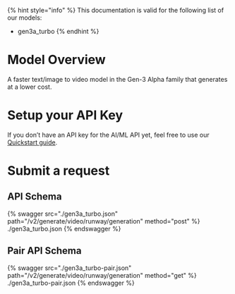 [#references:start]: <> ({ "template": "openapi" })
{% hint style="info" %}
This documentation is valid for the following list of our models:
* gen3a_turbo
{% endhint %}

# Model Overview
A faster text/image to video model in the Gen-3 Alpha family that generates at a lower cost.

# Setup your API Key
If you don’t have an API key for the AI/ML API yet, feel free to use our [Quickstart guide](https://docs.aimlapi.com/quickstart/setting-up).

# Submit a request
## API Schema
{% swagger src="./gen3a_turbo.json" path="/v2/generate/video/runway/generation" method="post" %}
./gen3a_turbo.json
{% endswagger %}

## Pair API Schema
{% swagger src="./gen3a_turbo-pair.json" path="/v2/generate/video/runway/generation" method="get" %}
./gen3a_turbo-pair.json
{% endswagger %}

[#references:end]: <> ({})